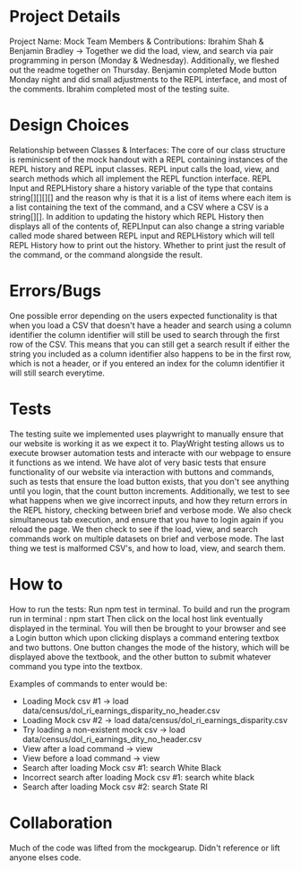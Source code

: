 # Project Details

Project Name: Mock
Team Members & Contributions: Ibrahim Shah & Benjamin Bradley ->
Together we did the load, view, and search via pair programming in person (Monday & Wednesday). Additionally, we fleshed out the readme together on Thursday. Benjamin completed Mode button Monday night and did small adjustments to the REPL interface, and most of the comments. Ibrahim completed most of the testing suite.

# Design Choices

Relationship between Classes & Interfaces:
The core of our class structure is reminicsent of the mock handout with a REPL containing instances of the REPL history and REPL input classes. REPL input calls the load, view, and search methods which all implement the REPL function interface. REPL Input and REPLHistory share a history variable of the type that contains string[][][][] and the reason why is that it is a list of items where each item is a list containing the text of the command, and a CSV where a CSV is a string[][]. In addition to updating the history which REPL History then displays all of the contents of, REPLInput can also change a string variable called mode shared between REPL input and REPLHistory which will tell REPL History how to print out the history. Whether to print just the result of the command, or the command alongside the result.

# Errors/Bugs

One possible error depending on the users expected functionality is that when you load a CSV that doesn't have a header and search using a column identifier the column identifier will still be used to search through the first row of the CSV. This means that you can still get a search result if either the string you included as a column identifier also happens to be in the first row, which is not a header, or if you entered an index for the column identifier it will still search everytime.

# Tests

The testing suite we implemented uses playwright to manually ensure that our website is working it as we expect it to. PlayWright testing allows us to execute browser automation tests and interacte with our webpage to ensure it functions as we intend. We have alot of very basic tests that ensure functionality of our website via interaction with buttons and commands, such as tests that ensure the load button exists, that you don't see anything until you login, that the count button increments. Additionally, we test to see what happens when we give incorrect inputs, and how they return errors in the REPL history, checking between brief and verbose mode. We also check simultaneous tab execution, and ensure that you have to login again if you reload the page. We then check to see if the load, view, and search commands work on multiple datasets on brief and verbose mode. The last thing we test is malformed CSV's, and how to load, view, and search them.

# How to

How to run the tests: Run npm test in terminal.
To build and run the program run in terminal : npm start
Then click on the local host link eventually displayed in the terminal.
You will then be brought to your browser and see a Login button which upon clicking displays a command entering textbox and two buttons. One button changes the mode of the history, which will be displayed above the textbook, and the other button to submit whatever command you type into the textbox.

Examples of commands to enter would be:

- Loading Mock csv #1 -> load data/census/dol_ri_earnings_disparity_no_header.csv
- Loading Mock csv #2 -> load data/census/dol_ri_earnings_disparity.csv
- Try loading a non-existent mock csv -> load data/census/dol_ri_earnings_dity_no_header.csv
- View after a load command -> view
- View before a load command -> view
- Search after loading Mock csv #1: search White Black
- Incorrect search after loading Mock csv #1: search white black
- Search after loading Mock csv #2: search State RI

# Collaboration

Much of the code was lifted from the mockgearup. Didn't reference or lift anyone elses code.
